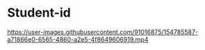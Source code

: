 # Student-id


https://user-images.githubusercontent.com/91016875/154785587-a71866e0-6565-4860-a2e5-4f8649606919.mp4

